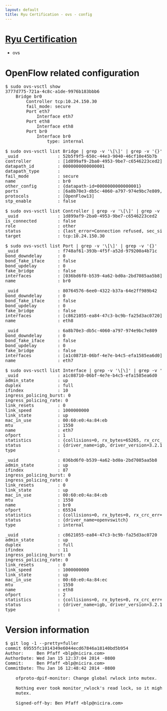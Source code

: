 ```yaml
---
layout: default
title: Ryu Certification - ovs - config
---
```

# [Ryu Certification](http://osrg.github.io/ryu/certification.html)
* ovs 

# OpenFlow related configuration
<pre>
$ sudo ovs-vsctl show
3777d775-721a-4c8c-a1de-9976b183bbb6
    Bridge br0
        Controller tcp:10.24.150.30
        fail_mode: secure
        Port eth7
            Interface eth7
        Port eth8
            Interface eth8
        Port br0
            Interface br0
                type: internal

$ sudo ovs-vsctl list Bridge | grep -v '\[\]' | grep -v '{}'
_uuid               : 52b5f9f5-650c-44e3-9040-46cf10e45b7b
controller          : [1d899af9-2ba0-4953-9be7-c6546223ced2]
datapath_id         : 0000000000000001
datapath_type       : 
fail_mode           : secure
name                : br0
other_config        : {datapath-id=0000000000000001}
ports               : [6a8b70e3-db5c-4060-a797-974e9bc7e809, 80764576-6ee0-4322-b37a-64e2ff989b42, f748af61-393b-4f5f-a52d-979200a4b71c]
protocols           : [OpenFlow13]
stp_enable          : false

$ sudo ovs-vsctl list Controller | grep -v '\[\]' | grep -v '{}'
_uuid               : 1d899af9-2ba0-4953-9be7-c6546223ced2
is_connected        : false
role                : other
status              : {last_error=Connection refused, sec_since_connect=351, sec_since_disconnect=1, state=BACKOFF}
target              : tcp:10.24.150.30

$ sudo ovs-vsctl list Port | grep -v '\[\]' | grep -v '{}'
_uuid               : f748af61-393b-4f5f-a52d-979200a4b71c
bond_downdelay      : 0
bond_fake_iface     : false
bond_updelay        : 0
fake_bridge         : false
interfaces          : [036bd6f0-b539-4a62-bd0a-2bd7085aa5b8]
name                : br0

_uuid               : 80764576-6ee0-4322-b37a-64e2ff989b42
bond_downdelay      : 0
bond_fake_iface     : false
bond_updelay        : 0
fake_bridge         : false
interfaces          : [c8621055-ea84-47c3-bc9b-fa25d3ac0720]
name                : eth8

_uuid               : 6a8b70e3-db5c-4060-a797-974e9bc7e809
bond_downdelay      : 0
bond_fake_iface     : false
bond_updelay        : 0
fake_bridge         : false
interfaces          : [a1c08710-06bf-4e7e-b4c5-efa1585ea6d0]
name                : eth7

$ sudo ovs-vsctl list Interface | grep -v '\[\]' | grep -v '{}'
_uuid               : a1c08710-06bf-4e7e-b4c5-efa1585ea6d0
admin_state         : up
duplex              : full
ifindex             : 10
ingress_policing_burst: 0
ingress_policing_rate: 0
link_resets         : 0
link_speed          : 1000000000
link_state          : up
mac_in_use          : 00:60:e0:4a:84:eb
mtu                 : 1550
name                : eth7
ofport              : 1
statistics          : {collisions=0, rx_bytes=65265, rx_crc_err=0, rx_dropped=0, rx_errors=0, rx_frame_err=0, rx_over_err=0, rx_packets=660, tx_bytes=0, tx_dropped=0, tx_errors=0, tx_packets=0}
status              : {driver_name=igb, driver_version=3.2.10-k, firmware_version=3.10-0}
type                : 

_uuid               : 036bd6f0-b539-4a62-bd0a-2bd7085aa5b8
admin_state         : up
ifindex             : 87
ingress_policing_burst: 0
ingress_policing_rate: 0
link_resets         : 0
link_state          : up
mac_in_use          : 00:60:e0:4a:84:eb
mtu                 : 1550
name                : br0
ofport              : 65534
statistics          : {collisions=0, rx_bytes=0, rx_crc_err=0, rx_dropped=0, rx_errors=0, rx_frame_err=0, rx_over_err=0, rx_packets=0, tx_bytes=0, tx_dropped=0, tx_errors=0, tx_packets=0}
status              : {driver_name=openvswitch}
type                : internal

_uuid               : c8621055-ea84-47c3-bc9b-fa25d3ac0720
admin_state         : up
duplex              : full
ifindex             : 11
ingress_policing_burst: 0
ingress_policing_rate: 0
link_resets         : 0
link_speed          : 1000000000
link_state          : up
mac_in_use          : 00:60:e0:4a:84:ec
mtu                 : 1550
name                : eth8
ofport              : 2
statistics          : {collisions=0, rx_bytes=0, rx_crc_err=0, rx_dropped=0, rx_errors=0, rx_frame_err=0, rx_over_err=0, rx_packets=0, tx_bytes=20536, tx_dropped=0, tx_errors=0, tx_packets=220}
status              : {driver_name=igb, driver_version=3.2.10-k, firmware_version=3.10-0}
type                : 
</pre>

# Version information
<pre>
$ git log -1 --pretty=fuller
commit 69555fc1014349e6044ecd67846a18140bd5b954
Author:     Ben Pfaff &lt;blp@nicira.com&gt;
AuthorDate: Wed Jan 15 12:37:04 2014 -0800
Commit:     Ben Pfaff &lt;blp@nicira.com&gt;
CommitDate: Thu Jan 16 12:48:42 2014 -0800

    ofproto-dpif-monitor: Change global rwlock into mutex.
    
    Nothing ever took monitor_rwlock's read lock, so it might as well be a
    mutex.
    
    Signed-off-by: Ben Pfaff &lt;blp@nicira.com&gt;
</pre>
